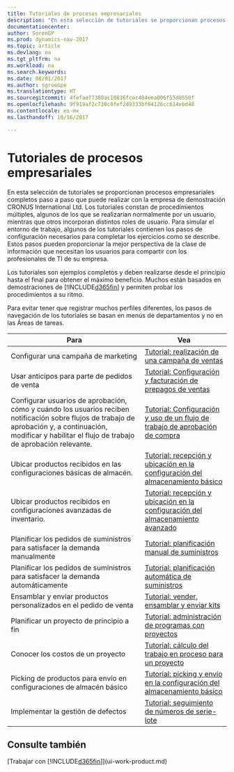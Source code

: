 ```yaml
---
title: Tutoriales de procesos empresariales
description: "En esta selección de tutoriales se proporcionan procesos empresariales completos paso a paso que puede realizar con la empresa de demostración CRONUS International Ltd. Los tutoriales constan de procedimientos múltiples, algunos de los que se realizarían normalmente por un usuario, mientras que otros incorporan distintos roles de usuario. Para simular el entorno de trabajo, algunos de los tutoriales contienen los pasos de configuración necesarios para completar los ejercicios como se describe. Estos pasos pueden proporcionar la mejor perspectiva de la clase de información que necesitan los usuarios para compartir con los profesionales de TI de su empresa."
documentationcenter: 
author: SorenGP
ms.prod: dynamics-nav-2017
ms.topic: article
ms.devlang: na
ms.tgt_pltfrm: na
ms.workload: na
ms.search.keywords: 
ms.date: 08/01/2017
ms.author: sgroespe
ms.translationtype: HT
ms.sourcegitcommit: 4fefaef7380ac10836fcac404eea006f55d8556f
ms.openlocfilehash: 9f919af2c738c0fef2d9333bf04126cc614ebd48
ms.contentlocale: es-mx
ms.lasthandoff: 10/16/2017

---
```

# <a name="business-process-walkthroughs"></a>Tutoriales de procesos empresariales
En esta selección de tutoriales se proporcionan procesos empresariales completos paso a paso que puede realizar con la empresa de demostración CRONUS International Ltd. Los tutoriales constan de procedimientos múltiples, algunos de los que se realizarían normalmente por un usuario, mientras que otros incorporan distintos roles de usuario. Para simular el entorno de trabajo, algunos de los tutoriales contienen los pasos de configuración necesarios para completar los ejercicios como se describe. Estos pasos pueden proporcionar la mejor perspectiva de la clase de información que necesitan los usuarios para compartir con los profesionales de TI de su empresa.  

 Los tutoriales son ejemplos completos y deben realizarse desde el principio hasta el final para obtener el máximo beneficio. Muchos están basados en demostraciones de [!INCLUDE[d365fin](includes/d365fin_md.md)] y permiten probar los procedimientos a su ritmo.  

 Para evitar tener que registrar muchos perfiles diferentes, los pasos de navegación de los tutoriales se basan en menús de departamentos y no en las Áreas de tareas.  

|Para|Vea|  
|--------|---------|  
|Configurar una campaña de marketing|[Tutorial: realización de una campaña de ventas](walkthrough-conducting-a-sales-campaign.md)|  
|Usar anticipos para parte de pedidos de venta|[Tutorial: Configuración y facturación de prepagos de ventas](walkthrough-setting-up-and-invoicing-sales-prepayments.md)|  
|Configurar usuarios de aprobación, cómo y cuándo los usuarios reciben notificación sobre flujos de trabajo de aprobación y, a continuación, modificar y habilitar el flujo de trabajo de aprobación relevante.|[Tutorial: Configuración y uso de un flujo de trabajo de aprobación de compra](walkthrough-setting-up-and-using-a-purchase-approval-workflow.md)|  
|Ubicar productos recibidos en las configuraciones básicas de almacén.|[Tutorial: recepción y ubicación en la configuración del almacenamiento básico](walkthrough-receiving-and-putting-away-in-basic-warehousing.md)|  
|Ubicar productos recibidos en configuraciones avanzadas de inventario.|[Tutorial: recepción y ubicación en la configuración del almacenamiento avanzado](walkthrough-receiving-and-putting-away-in-advanced-warehousing.md)|  
|Planificar los pedidos de suministros para satisfacer la demanda manualmente|[Tutorial: planificación manual de suministros](walkthrough-planning-supplies-manually.md)|  
|Planificar los pedidos de suministros para satisfacer la demanda automáticamente|[Tutorial: planificación automática de suministros](walkthrough-planning-supplies-automatically.md)|  
|Ensamblar y enviar productos personalizados en el pedido de venta|[Tutorial: vender, ensamblar y enviar kits](walkthrough-selling-assembling-and-shipping-kits.md)|  
|Planificar un proyecto de principio a fin|[Tutorial: administración de programas con proyectos](walkthrough-managing-projects-with-jobs.md)|  
|Conocer los costos de un proyecto|[Tutorial: cálculo del trabajo en proceso para un proyecto](walkthrough-calculating-work-in-process-for-a-job.md)|  
|Picking de productos para envío en configuraciones de almacén básico|[Tutorial: picking y envío en la configuración del almacenamiento básico](walkthrough-picking-and-shipping-in-basic-warehousing.md)|  
|Implementar la gestión de defectos|[Tutorial: seguimiento de números de serie-lote](walkthrough-tracing-serial-lot-numbers.md)|  

## <a name="see-also"></a>Consulte también
[Trabajar con [!INCLUDE[d365fin](includes/d365fin_md.md)]](ui-work-product.md)  

